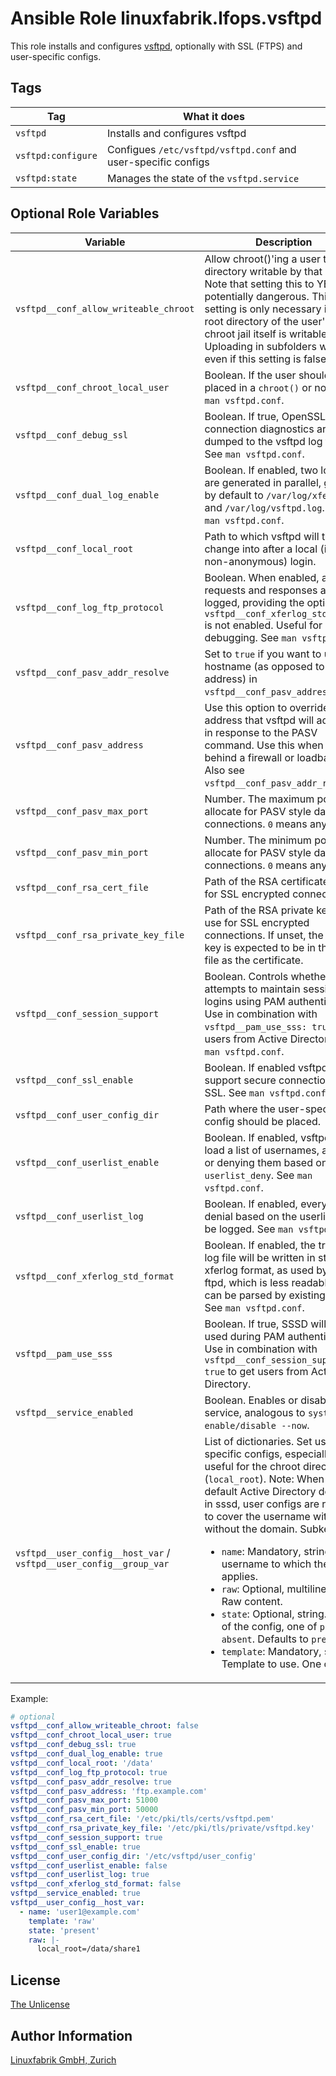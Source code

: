 # Ansible Role linuxfabrik.lfops.vsftpd

This role installs and configures [vsftpd](https://security.appspot.com/vsftpd.html), optionally with SSL (FTPS) and user-specific configs.


## Tags

| Tag                | What it does                                                  |
| ---                | ------------                                                  |
| `vsftpd`           | Installs and configures vsftpd                                |
| `vsftpd:configure` | Configues `/etc/vsftpd/vsftpd.conf` and user-specific configs |
| `vsftpd:state`     | Manages the state of the `vsftpd.service`                     |


## Optional Role Variables

| Variable | Description | Default Value |
| -------- | ----------- | ------------- |
| `vsftpd__conf_allow_writeable_chroot` | Allow chroot()'ing a user to a directory writable by that user. Note that setting this to YES is potentially dangerous. This setting is only necessary if the root directory of the user's chroot jail itself is writable. Uploading in subfolders works even if this setting is false. | `false`|
| `vsftpd__conf_chroot_local_user` | Boolean. If the user should be placed in a `chroot()` or not. See `man vsftpd.conf`. | `false` |
| `vsftpd__conf_debug_ssl` | Boolean. If true, OpenSSL connection diagnostics are dumped to the vsftpd log file. See `man vsftpd.conf`. | `false` |
| `vsftpd__conf_dual_log_enable` | Boolean. If enabled, two log files are generated in parallel, going by default to `/var/log/xferlog` and `/var/log/vsftpd.log`. See `man vsftpd.conf`. | `false` |
| `vsftpd__conf_local_root` | Path to which vsftpd will try to change into after a local (i.e. non-anonymous) login. | unset |
| `vsftpd__conf_log_ftp_protocol` | Boolean. When enabled, all FTP requests and responses are logged, providing the option `vsftpd__conf_xferlog_std_format` is not enabled. Useful for debugging. See `man vsftpd.conf`. | `false` |
| `vsftpd__conf_pasv_addr_resolve` | Set to `true` if you want to use a hostname (as opposed to IP address) in `vsftpd__conf_pasv_address`. | `false` |
| `vsftpd__conf_pasv_address` | Use this option to override the IP address that vsftpd will advertise in response to the PASV command. Use this when running behind a firewall or loadbalancer. Also see `vsftpd__conf_pasv_addr_resolve`. | unset |
| `vsftpd__conf_pasv_max_port` | Number. The maximum port to allocate for PASV style data connections. `0` means any port. | `0` |
| `vsftpd__conf_pasv_min_port` | Number. The minimum port to allocate for PASV style data connections. `0` means any port. | `0` |
| `vsftpd__conf_rsa_cert_file` | Path of the RSA certificate to use for SSL encrypted connections. | `'/usr/share/ssl/certs/vsftpd.pem'` |
| `vsftpd__conf_rsa_private_key_file` | Path of the RSA private key to use for SSL encrypted connections. If unset, the private key is expected to be in the same file as the certificate. | unset |
| `vsftpd__conf_session_support` | Boolean. Controls whether vsftpd attempts to maintain sessions for logins using PAM authentication. Use in combination with `vsftpd__pam_use_sss: true` to get users from Active Directory. See `man vsftpd.conf`. | `false` |
| `vsftpd__conf_ssl_enable` | Boolean. If enabled vsftpd will support secure connections via SSL. See `man vsftpd.conf`. | `false` |
| `vsftpd__conf_user_config_dir` | Path where the user-specific config should be placed. | `'/etc/vsftpd/user_config'` |
| `vsftpd__conf_userlist_enable` | Boolean. If enabled, vsftpd will load a list of usernames, allowing or denying them based on `userlist_deny`. See `man vsftpd.conf`. | `false` |
| `vsftpd__conf_userlist_log` | Boolean. If enabled, every login denial based on the userlist will be logged. See `man vsftpd.conf`. | `false` |
| `vsftpd__conf_xferlog_std_format` | Boolean. If enabled, the transfer log file will be written in standard xferlog format, as used by wu-ftpd, which is less readable but can be parsed by existing tools. See `man vsftpd.conf`. | `false` |
| `vsftpd__pam_use_sss`| Boolean. If true, SSSD will be used during PAM authentication. Use in combination with `vsftpd__conf_session_support: true` to get users from Active Directory. | `false` |
| `vsftpd__service_enabled` | Boolean. Enables or disables the service, analogous to `systemctl enable/disable --now`. | `true` |
| `vsftpd__user_config__host_var` / <br> `vsftpd__user_config__group_var` | List of dictionaries. Set user-specific configs, especially useful for the chroot directory (`local_root`). Note: When using a default Active Directory domain in sssd, user configs are required to cover the username with and without the domain. Subkeys: <ul><li>`name`: Mandatory, string. The username to which the config applies.</li><li>`raw`: Optional, multiline string. Raw content.</li><li>`state`: Optional, string. State of the config, one of `present`, `absent`. Defaults to `present`.</li><li>`template`: Mandatory, string. Template to use. One of `raw`.</li></ul> | `[]` |

Example:
```yaml
# optional
vsftpd__conf_allow_writeable_chroot: false
vsftpd__conf_chroot_local_user: true
vsftpd__conf_debug_ssl: true
vsftpd__conf_dual_log_enable: true
vsftpd__conf_local_root: '/data'
vsftpd__conf_log_ftp_protocol: true
vsftpd__conf_pasv_addr_resolve: true
vsftpd__conf_pasv_address: 'ftp.example.com'
vsftpd__conf_pasv_max_port: 51000
vsftpd__conf_pasv_min_port: 50000
vsftpd__conf_rsa_cert_file: '/etc/pki/tls/certs/vsftpd.pem'
vsftpd__conf_rsa_private_key_file: '/etc/pki/tls/private/vsftpd.key'
vsftpd__conf_session_support: true
vsftpd__conf_ssl_enable: true
vsftpd__conf_user_config_dir: '/etc/vsftpd/user_config'
vsftpd__conf_userlist_enable: false
vsftpd__conf_userlist_log: true
vsftpd__conf_xferlog_std_format: false
vsftpd__service_enabled: true
vsftpd__user_config__host_var:
  - name: 'user1@example.com'
    template: 'raw'
    state: 'present'
    raw: |-
      local_root=/data/share1
```


## License

[The Unlicense](https://unlicense.org/)


## Author Information

[Linuxfabrik GmbH, Zurich](https://www.linuxfabrik.ch)

